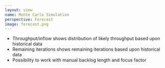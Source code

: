 ```yaml
---
layout: view
name: Monte Carlo Simulation
perspective: Forecast
image: forecast.png
---
```

<ul>
  <li>Throughput/inflow shows distribution of likely throughput based upon historical data</li>
  <li>Remaining iterations shows remaining iterations based upon historical data</li>
  <li>Possibility to work with manual backlog length and focus factor</li>
</ul>
